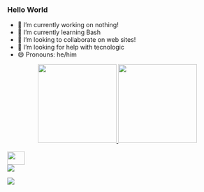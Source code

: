 ### Hello World


- 🔭 I’m currently working on nothing!
- 🌱 I’m currently learning Bash
- 👯 I’m looking to collaborate on web sites!
- 🤔 I’m looking for help with tecnologic
- 😄 Pronouns: he/him


 



<div align="center">
  <a href="https://github.com/BielStylee">
  <img height="180em" src="https://github-readme-stats.vercel.app/api?username=BielStylee&show_icons=true&theme=dark&include_all_commits=true&count_private=true"/>
  <img height="180em" src="https://github-readme-stats.vercel.app/api/top-langs/?username=BielStylee&layout=compact&langs_count=7&theme=dark"/>
</div>
  
  
  <div style="display: inline_block"><br>
<img  height="30" width="40" src="https://cdn.jsdelivr.net/gh/devicons/devicon/icons/html5/html5-original.svg" />
  </div>

  <div>
    <a href="https://www.youtube.com/channel/UC_1YW970ntiITXkwLXS6ZJQ" target="_blank"><img src="https://img.shields.io/badge/YouTube-FF0000?style=for-the-badge&logo=youtube&logoColor=white" target="_blank"></a>
    
<a href="https://www.twitch.tv/bielstye_" target="_blank"><img src="https://img.shields.io/badge/Twitch-9146FF?style=for-the-badge&logo=twitch&logoColor=white" target="_blank"></a>
  </div>
